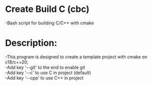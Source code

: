 # Create Build C (cbc)
 -Bash script for building C/C++ with cmake
# Description: 
 -This program is designed to create a template project with cmake on c18/c++20;
 <br>-Add key '--git' to the end to enable git
 <br>-Add key '--c'   to use C in project (default)
 <br>-Add key '--cpp' to use C++ in project
